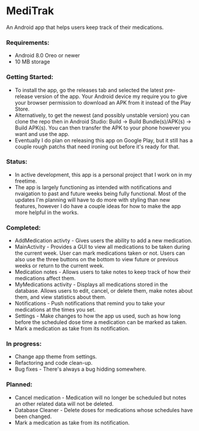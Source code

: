 # MediTrak
An Android app that helps users keep track of their medications.

### Requirements:

  + Android 8.0 Oreo or newer
  + 10 MB storage

### Getting Started:
  + To install the app, go the releases tab and selected the latest pre-release version of the app. Your Android device my require you to give your browser permission to download an APK from it instead of the Play Store.
  + Alternatively, to get the newest (and possibly unstable version) you can clone the repo then in Android Studio: Build -> Build Bundle(s)/APK(s) -> Build APK(s). You can then transfer the APK to your phone however you want and use the app.
  + Eventually I do plan on releasing this app on Google Play, but it still has a couple rough patchs that need ironing out before it's ready for that.

### Status:
  
  + In active development, this app is a personal project that I work on in my freetime.
  + The app is largely functioning as intended with notifications and nvaigation to past and future weeks being fully functional. Most of the updates I'm planning will have to do more with styling than new features, however I do have a couple ideas for how to make the app more helpful in the works.

### Completed:

  + AddMedication activty - Gives users the ability to add a new medication.
  + MainActivity - Provides a GUI to view all medications to be taken during the current week. User can mark medications taken or not. Users can also use the three buttons on the bottom to view future or previous weeks or return to the current week.
  + Medication notes - Allows users to take notes to keep track of how their medications affect them.
  + MyMedications activity - Displays all medications stored in the database. Allows users to edit, cancel, or delete them, make notes about them, and view statistics about them.
  + Notifications - Push notifications that remind you to take your medications at the times you set.
  + Settings - Make changes to how the app us used, such as how long before the scheduled dose time a medication can be marked as taken.
  + Mark a medication as take from its notification.

### In progress:

  + Change app theme from settings.
  + Refactoring and code clean-up.
  + Bug fixes - There's always a bug hidding somewhere.

### Planned:

+ Cancel medication - Medication will no longer be scheduled but notes an other related data will not be deleted.
+ Database Cleaner - Delete doses for medications whose schedules have been changed.
+ Mark a medication as take from its notification.
